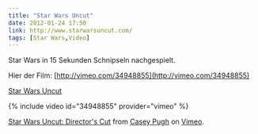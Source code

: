 ```yaml
---
title: "Star Wars Uncut"
date: 2012-01-24 17:50
link: http://www.starwarsuncut.com/
tags: [Star Wars,Video]
---
```

Star Wars in 15 Sekunden Schnipseln nachgespielt. 

Hier der Film: [http://vimeo.com/34948855](http://vimeo.com/34948855)

[Star Wars Uncut](http://www.starwarsuncut.com/)

{% include video id="34948855" provider="vimeo" %}

<a href="http://vimeo.com/34948855">Star Wars Uncut: Director's Cut</a> from <a href="http://vimeo.com/casey">Casey Pugh</a> on <a href="http://vimeo.com">Vimeo</a>.
